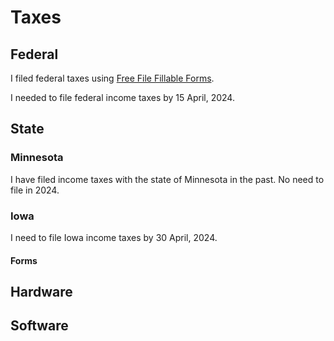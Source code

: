 # Taxes

## Federal
I filed federal taxes using
<a href="https://www.freefilefillableforms.com/home/default.php">Free File Fillable Forms</a>.

I needed to file federal income taxes by 15 April, 2024.

## State

### Minnesota
I have filed income taxes with the state of Minnesota in the past. No need to file
in 2024.

### Iowa
I need to file Iowa income taxes by 30 April, 2024.

#### Forms

## Hardware

## Software
